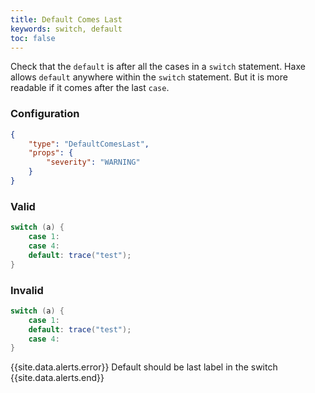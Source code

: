 ```yaml
---
title: Default Comes Last
keywords: switch, default
toc: false
---
```


Check that the `default` is after all the cases in a `switch` statement. Haxe allows `default` anywhere within the `switch` statement. But it is more readable if it comes after the last `case`.

### Configuration

```json
{
    "type": "DefaultComesLast",
    "props": {
        "severity": "WARNING"
    }
}
```

### Valid

```java
switch (a) {
    case 1:
    case 4:
    default: trace("test");
}
```

### Invalid

```java
switch (a) {
    case 1:
    default: trace("test");
    case 4:
}
```

{{site.data.alerts.error}} Default should be last label in the switch {{site.data.alerts.end}}